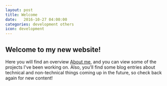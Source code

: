 ```yaml
---
layout: post
title: Welcome
date:   2016-10-27 04:00:00
categories: development others
icon: development
---
```


## Welcome to my new website!

Here you will find an overview [About me]({{site.url}}/resume), and you can view some of the projects I've been working on. Also, you'll find some blog entries about technical and non-technical things coming up in the future, so check back again for new content!